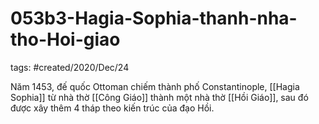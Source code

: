 # 053b3-Hagia-Sophia-thanh-nha-tho-Hoi-giao

tags: #created/2020/Dec/24

Năm 1453, đế quốc Ottoman chiếm thành phố Constantinople, [[Hagia Sophia]] từ nhà thờ [[Công Giáo]] thành một nhà thờ [[Hồi Giáo]], sau đó được xây thêm 4 tháp theo kiến trúc của đạo Hồi.